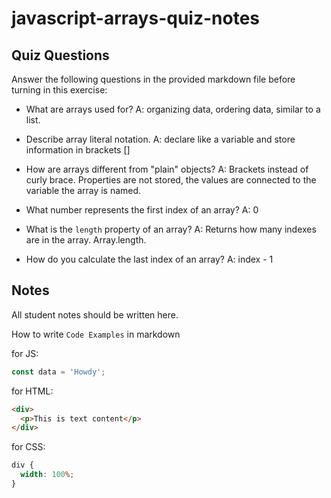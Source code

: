 # javascript-arrays-quiz-notes

## Quiz Questions

Answer the following questions in the provided markdown file before turning in this exercise:

- What are arrays used for?
  A: organizing data, ordering data, similar to a list.

- Describe array literal notation.
  A: declare like a variable and store information in brackets []

- How are arrays different from "plain" objects?
  A: Brackets instead of curly brace. Properties are not stored, the values are connected to the variable the array is named.

- What number represents the first index of an array?
  A: 0

- What is the `length` property of an array?
  A: Returns how many indexes are in the array. Array.length.

- How do you calculate the last index of an array?
  A: index - 1

## Notes

All student notes should be written here.

How to write `Code Examples` in markdown

for JS:

```javascript
const data = 'Howdy';
```

for HTML:

```html
<div>
  <p>This is text content</p>
</div>
```

for CSS:

```css
div {
  width: 100%;
}
```
